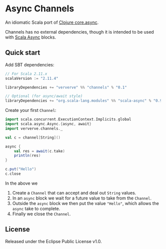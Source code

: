 # Async Channels

An idiomatic Scala port of [Clojure core.async](https://github.com/clojure/core.async).

Channels has no external dependencies, though it is intended to be used with [Scala Async](https://github.com/scala/async) blocks.

## Quick start

Add SBT dependencies:

```scala
// For Scala 2.11.x
scalaVersion := "2.11.4"

libraryDependencies += "ververve" %% "channels" % "0.1"

// Optional (for async/await style)
libraryDependencies += "org.scala-lang.modules" %% "scala-async" % "0.9.3"
```

Create your first `Channel`:

```scala
import scala.concurrent.ExecutionContext.Implicits.global
import scala.async.Async.{async, await}
import ververve.channels._

val c = channel[String]()

async {
	val res = await(c.take)
	println(res)
}

c.put("Hello")
c.close
```

In the above we

1. Create a `Channel` that can accept and deal out `String` values.
2. In an `async` block we wait for a future value to take from the `Channel`.
3. Outside the `async` block we then put the value `"Hello"`, which allows the `async` take to complete.
4. Finally we close the `Channel`.

## License

Released under the Eclipse Public License v1.0.

